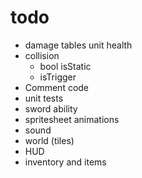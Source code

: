 # todo

* damage tables unit health
* collision
  * bool isStatic
  * isTrigger
* Comment code
* unit tests
* sword ability
* spritesheet animations
* sound
* world (tiles)
* HUD
* inventory and items